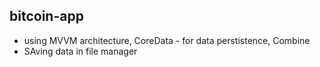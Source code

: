 ## bitcoin-app
- using MVVM architecture, CoreData - for data perstistence, Combine
- SAving data in file manager
